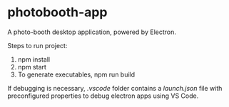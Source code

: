 # photobooth-app
A photo-booth desktop application, powered by Electron.

Steps to run project:
1. npm install
2. npm start
3. To generate executables, npm run build

If debugging is necessary, _.vscode_ folder contains a _launch.json_ file
with preconfigured properties to debug electron apps using VS Code.